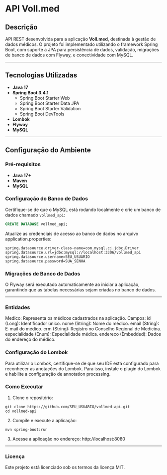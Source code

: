 # API Voll.med

## Descrição

API REST desenvolvida para a aplicação **Voll.med**, destinada à gestão de dados médicos. O projeto foi implementado utilizando o framework Spring Boot, com suporte a JPA para persistência de dados, validação, migrações de banco de dados com Flyway, e conectividade com MySQL.

---

## Tecnologias Utilizadas

- **Java 17**
- **Spring Boot 3.4.1**
  - Spring Boot Starter Web
  - Spring Boot Starter Data JPA
  - Spring Boot Starter Validation
  - Spring Boot DevTools
- **Lombok**
- **Flyway**
- **MySQL**

---

## Configuração do Ambiente

### Pré-requisitos

- **Java 17+**
- **Maven**
- **MySQL**

### Configuração do Banco de Dados

Certifique-se de que o MySQL está rodando localmente e crie um banco de dados chamado `vollmed_api`:

```sql
CREATE DATABASE vollmed_api;

````

Atualize as credenciais de acesso ao banco de dados no arquivo application.properties:
````
spring.datasource.driver-class-name=com.mysql.cj.jdbc.Driver
spring.datasource.url=jdbc:mysql://localhost:3306/vollmed_api
spring.datasource.username=SEU_USUARIO
spring.datasource.password=SUA_SENHA

`````

### Migrações de Banco de Dados

O Flyway será executado automaticamente ao iniciar a aplicação, garantindo que as tabelas necessárias sejam criadas no banco de dados.

----

### Entidades

Medico: Representa os médicos cadastrados na aplicação.
Campos:
id (Long): Identificador único.
nome (String): Nome do médico.
email (String): E-mail do médico.
crm (String): Registro no Conselho Regional de Medicina.
especialidade (Enum): Especialidade médica.
endereco (Embedded): Dados do endereço do médico.

### Configuração do Lombok
Para utilizar o Lombok, certifique-se de que seu IDE está configurado para reconhecer as anotações do Lombok. Para isso, instale o plugin do Lombok e habilite a configuração de annotation processing.

### Como Executar

1. Clone o repositório:
````
git clone https://github.com/SEU_USUARIO/vollmed-api.git
cd vollmed-api
````
2. Compile e execute a aplicação:
````
mvn spring-boot:run
````
3. Acesse a aplicação no endereço: http://localhost:8080

-----
### Licença
Este projeto está licenciado sob os termos da licença MIT.




